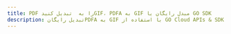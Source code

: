 ---title: PDF را به  تبدیل کنیدGIF، PDFA به GIF مبدل رایگان یا GO SDKdescription: تبدیل رایگانPDFA به GIF با استفاده از GO Cloud APIs & SDK همچنین اسناد PDF را در Cloud ایجاد، ویرایش و رندر کنید.---